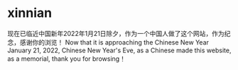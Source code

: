 # xinnian
现在已临近中国新年2022年1月21日除夕，作为一个中国人做了这个网站，作为纪念，感谢你的浏览！
Now that it is approaching the Chinese New Year January 21, 2022, Chinese New Year's Eve, as a Chinese made this website, as a memorial, thank you for browsing！
